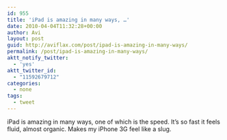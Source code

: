 ```yaml
---
id: 955
title: 'iPad is amazing in many ways, …'
date: 2010-04-04T11:32:28+00:00
author: Avi
layout: post
guid: http://aviflax.com/post/ipad-is-amazing-in-many-ways/
permalink: /post/ipad-is-amazing-in-many-ways/
aktt_notify_twitter:
  - 'yes'
aktt_twitter_id:
  - "11592679712"
categories:
  - none
tags:
  - tweet
---
```

iPad is amazing in many ways, one of which is the speed. It&#8217;s so fast it feels fluid, almost organic. Makes my iPhone 3G feel like a slug.